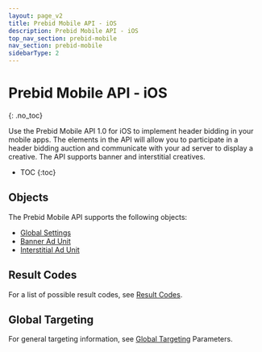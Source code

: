 ```yaml
---
layout: page_v2
title: Prebid Mobile API - iOS
description: Prebid Mobile API - iOS
top_nav_section: prebid-mobile
nav_section: prebid-mobile
sidebarType: 2
---
```


# Prebid Mobile API - iOS 
 {: .no_toc}

Use the Prebid Mobile API 1.0 for iOS to implement header bidding in your mobile apps. The elements in the API will allow you to participate in a header bidding auction and communicate with your ad server to display a creative. The API supports banner and interstitial creatives. 

* TOC
{:toc}

## Objects 

The Prebid Mobile API supports the following objects: 

- [Global Settings]({{site.baseurl}}/prebid-mobile/api/pbm-object-ios.html) 
- [Banner Ad Unit]({{site.baseurl}}/prebid-mobile/api/pbm-bannerad-ios.html) 
- [Interstitial Ad Unit]({{site.baseurl}}/prebid-mobile/api/pbm-interstitial-ad-ios.html) 

## Result Codes

For a list of possible result codes, see [Result Codes](). 

## Global Targeting 

For general targeting information, see [Global Targeting]({{site.baseurl}}/prebid-mobile/api/pbm-targeting-ios.html) Parameters. 
